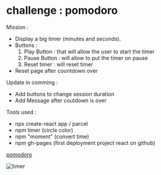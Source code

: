 # challenge : pomodoro

Mission :

- Display a big timer (minutes and seconds).
- Buttons :
  1) Play Button : that will allow the user to start the timer
  2) Pause Button : will allow to put the timer on pause
  3) Reset timer : will reset timer 
- Reset page after countdown over

Update in comming : 

- Add buttons to change session duration
- Add Message after coutdown is over

Tools used :

- npx create-react app / parcel 
- npm timer (circle color)
- npm "moment" (convert time)
- npm gh-pages (first deployment project react on github)

[pomodoro](https://zakariaselassi.github.io/pomodoro/)

![timer](https://media.giphy.com/media/ZdT2zDh3Bvnkk/giphy.gif)
